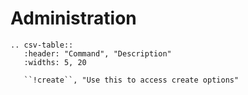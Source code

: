 # Administration



```
.. csv-table:: 
   :header: "Command", "Description"
   :widths: 5, 20

   ``!create``, "Use this to access create options"
```